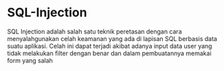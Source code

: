 # SQL-Injection
SQL Injection adalah salah satu teknik peretasan dengan cara menyalahgunakan celah keamanan yang ada di lapisan SQL berbasis data suatu aplikasi. Celah ini dapat terjadi akibat adanya input data user yang tidak melakukan filter dengan benar dan dalam pembuatannya memakai form yang salah

